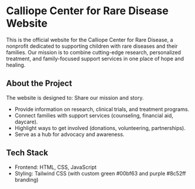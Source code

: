 # Calliope Center for Rare Disease Website

This is the official website for the Calliope Center for Rare Disease, a nonprofit dedicated to supporting children with rare diseases and their families. Our mission is to combine cutting-edge research, personalized treatment, and family-focused support services in one place of hope and healing.

About the Project
-------------------
The website is designed to: Share our mission and story.
- Provide information on research, clinical trials, and treatment programs.
- Connect families with support services (counseling, financial aid, daycare).
- Highlight ways to get involved (donations, volunteering, partnerships).
- Serve as a hub for advocacy and awareness.

Tech Stack
-------------------
- Frontend: HTML, CSS, JavaScript
- Styling: Tailwind CSS (with custom green #00bf63 and purple #8c52ff branding)
